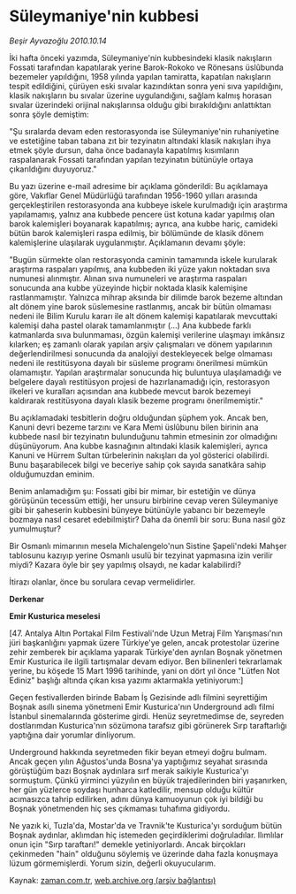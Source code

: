 # Süleymaniye'nin kubbesi

*Beşir Ayvazoğlu 2010.10.14*

<td class="news-spot">
<p>İki hafta önceki yazımda, Süleymaniye'nin kubbesindeki klasik nakışların Fossati tarafından kapatılarak yerine Barok-Rokoko ve Rönesans üslûbunda bezemeler yapıldığını, 1958 yılında yapılan tamiratta, kapatılan nakışların tespit edildiğini, çürüyen eski sıvalar kazındıktan sonra yeni sıva yapıldığını, klasik nakışların bu sıvalar üzerine uygulandığını, sağlam kalmış horasan sıvalar üzerindeki orijinal nakışlarınsa olduğu gibi bırakıldığını anlattıktan sonra şöyle demiştim:</p>
<p><p>"Şu sıralarda devam eden restorasyonda ise Süleymaniye'nin ruhaniyetine ve estetiğine taban tabana zıt bir tezyinatın altındaki klasik nakışları ihya etmek şöyle dursun, daha önce badanayla kapatılmış kısımların raspalanarak Fossati tarafından yapılan tezyinatın bütünüyle ortaya çıkarıldığını duyuyoruz."
<p>Bu yazı üzerine e-mail adresime bir açıklama gönderildi: Bu açıklamaya göre, Vakıflar Genel Müdürlüğü tarafından 1956-1960 yılları arasında gerçekleştirilen restorasyonda ana kubbeye iskele kurulmadığı için araştırma yapılamamış, yalnız ana kubbede pencere üst kotuna kadar yapılmış olan barok kalemişleri boyanarak kapatılmış; ayrıca, ana kubbe hariç, camideki bütün barok kalemişleri raspa edilmiş, bir bölümünde de klasik dönem kalemişlerine ulaşılarak uygulanmıştır. Açıklamanın devamı şöyle:
<p>"Bugün sürmekte olan restorasyonda caminin tamamında iskele kurularak araştırma raspaları yapılmış, ana kubbeden iki yüze yakın noktadan sıva numunesi alınmıştır. Alınan sıva numuneleri ve araştırma raspaları sonucunda ana kubbe yüzeyinde hiçbir noktada klasik kalemişine rastlanmamıştır. Yalnızca mihrap aksında bir dilimde barok bezeme altından alt dönem yine barok süslemesine rastlanmış, ancak bir bütün olmaması nedeni ile Bilim Kurulu kararı ile alt dönem kalemişi kapatılarak mevcuttaki kalemişi daha pastel olarak tamamlanmıştır (...) Ana kubbede farklı katmanlarda sıva bulunmaması, özgün kalemişi verilerine ulaşmayı imkânsız kılarken; eş zamanlı olarak yapılan arşiv çalışmaları ve dönem yapılarının değerlendirilmesi sonucunda da analojiyi destekleyecek belge olmaması nedeni ile restitüsyona dayalı bir süsleme programı önerilmesi mümkün olamamıştır. Yapılan araştırmalar sonucunda hiç buluntuya ulaşılamadığı ve belgelere dayalı restitüsyon projesi de hazırlanamadığı için, restorasyon ilkeleri ve kuralları açısından ana kubbede mevcut barok bezemeyi kaldırarak restitüsyona dayalı klasik bezeme programı önerilmemiştir."
<p>Bu açıklamadaki tesbitlerin doğru olduğundan şüphem yok. Ancak ben, Kanuni devri bezeme tarzını ve Kara Memi üslûbunu bilen birinin ana kubbede nasıl bir tezyinatın bulunduğunu tahmin etmesinin zor olmadığını düşünüyorum. Ana kubbe kasnağının altındaki klasik kalemişleri, ayrıca Kanuni ve Hürrem Sultan türbelerinin nakışları da yol gösterici olabilirdi. Bunu başarabilecek bilgi ve beceriye sahip çok sayıda sanatkâra sahip olduğumuzdan eminim.
<p>Benim anlamadığım şu: Fossati gibi bir mimar, bir estetiğin ve dünya görüşünün tecessüm ettiği, her unsuru birbirine cevap veren Süleymaniye gibi bir şaheserin kubbesini bünyeye bütünüyle yabancı bir bezemeyle bozmaya nasıl cesaret edebilmiştir? Daha da önemli bir soru: Buna nasıl göz yumulmuştur?
<p>Bir Osmanlı mimarının mesela Michalengelo'nun Sistine Şapeli'ndeki Mahşer tablosunu kazıyıp yerine Osmanlı usulü bir tezyinat yapmasına izin verilir miydi? Kazara öyle bir şey yapılmış olsaydı, ne kadar kalabilirdi?
<p>İtirazı olanlar, önce bu sorulara cevap vermelidirler.
<p><b>Derkenar</b>
<p><b>Emir Kusturica meselesi</b>
<p>[47. Antalya Altın Portakal Film Festivali'nde Uzun Metraj Film Yarışması'nın jüri başkanlığını yapmak üzere Türkiye'ye gelen, ancak protestolar üzerine zehir zemberek bir açıklama yaparak Türkiye'den ayrılan Boşnak yönetmen Emir Kusturica ile ilgili tartışmalar devam ediyor. Ben bilinenleri tekrarlamak yerine, bu köşede 15 Mart 1996 tarihinde, yani on dört yıl önce "Lütfen Not Ediniz" başlığı altında çıkan kısa yazımı aktarmakla yetiniyorum:]
<p>Geçen festivallerden birinde Babam İş Gezisinde adlı filmini seyrettiğim Boşnak asıllı sinema yönetmeni Emir Kusturica'nın Underground adlı filmi İstanbul sinemalarında gösterime girdi. Henüz seyretmedimse de, seyreden dostlarımdan Kusturica'nın sözümona tarafsız gibi görünerek Sırp taraftarlığı yaptığına dair yorumlar dinliyorum.
<p>Underground hakkında seyretmeden fikir beyan etmeyi doğru bulmam. Ancak geçen yılın Ağustos'unda Bosna'ya yaptığımız seyahat sırasında görüştüğüm bazı Boşnak aydınlara sırf merak saikiyle Kusturica'yı sormuştum. Çünkü yirminci yüzyılın en büyük trajedilerinden biri yaşanırken, her gün yüzlerce soydaşı hunharca katledilir, mensup olduğu kültür acımasızca tahrip edilirken, adını dünya kamuoyunun çok iyi bildiği bu Boşnak yönetmenden hiç ses çıkmaması tuhafıma gidiyordu.
<p>Ne yazık ki, Tuzla'da, Mostar'da ve Travnik'te Kusturica'yı sorduğum bütün Boşnak aydınlar, aklımdan hiç istemeden geçirdiklerimi doğruladılar. Ilımlılar onun için "Sırp taraftarı!" demekle yetiniyorlardı. Ancak birçokları çekinmeden "hain" olduğunu söylemiş ve üzerinde daha fazla konuşmaya lüzum görmemişlerdi. Yorum sizin, değerli okuyucularım.
<p></p>
<a href="http://web.archive.org/web/20101130221446/mailto:b.ayvazoglu@zaman.com.tr">
</a></p></p></p></p></p></p></p></p></p></p></p></p></p></p></td>

Kaynak: [zaman.com.tr](http://zaman.com.tr/yazar.do?yazino=1039949), [web.archive.org (arşiv bağlantısı)](http://web.archive.org/web/20101130221446/http://zaman.com.tr/yazar.do?yazino=1039949)
